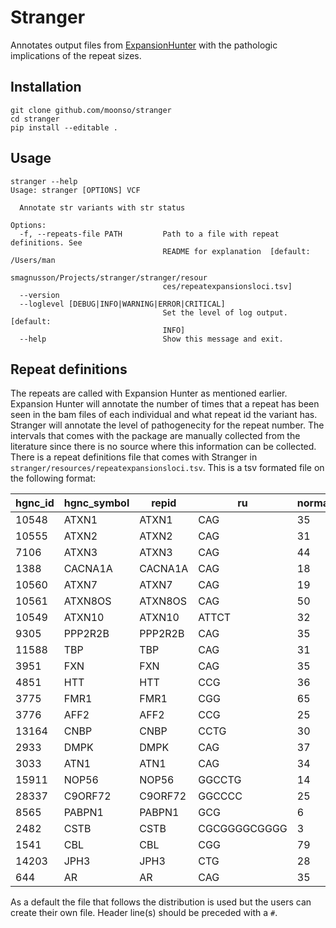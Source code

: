 # Stranger

Annotates output files from [ExpansionHunter][hunter] with the pathologic implications of the repeat sizes.

## Installation

```
git clone github.com/moonso/stranger
cd stranger
pip install --editable .
```

## Usage

```
stranger --help
Usage: stranger [OPTIONS] VCF

  Annotate str variants with str status

Options:
  -f, --repeats-file PATH         Path to a file with repeat definitions. See
                                  README for explanation  [default: /Users/man
                                  smagnusson/Projects/stranger/stranger/resour
                                  ces/repeatexpansionsloci.tsv]
  --version
  --loglevel [DEBUG|INFO|WARNING|ERROR|CRITICAL]
                                  Set the level of log output.  [default:
                                  INFO]
  --help                          Show this message and exit.

```


## Repeat definitions

The repeats are called with Expansion Hunter as mentioned earlier. Expansion Hunter will annotate the number of times that a repeat has been seen in the bam files of each individual and what repeat id the variant has.
Stranger will annotate the level of pathogenecity for the repeat number. The intervals that comes with the package are manually collected from the literature since there is no source where this information can be collected.
There is a repeat definitions file that comes with Stranger in `stranger/resources/repeatexpansionsloci.tsv`. This is a tsv formated file on the following format:

| hgnc_id | hgnc_symbol | repid | ru | normal_max | pathologic_min | disease |
| ------- | ------- | ------- | ------- | ------- | ------- | ------- |
| 10548 | ATXN1 | ATXN1 | CAG | 35 | 45 | SCA1 |
| 10555 | ATXN2 | ATXN2 | CAG | 31 | 39 | SCA2 |
| 7106 | ATXN3 | ATXN3 | CAG | 44 | 60 | SCA3 |
| 1388 | CACNA1A | CACNA1A | CAG | 18 | 20 | SCA6 |
| 10560 | ATXN7 | ATXN7 | CAG | 19 | 37 | SCA7 |
| 10561 | ATXN8OS | ATXN8OS | CAG | 50 | 80 | SCA8 |
| 10549 | ATXN10 | ATXN10 | ATTCT | 32 | 800 | SCA10 |
| 9305 | PPP2R2B | PPP2R2B | CAG | 35 | 49 | SCA12 |
| 11588 | TBP | TBP | CAG | 31 | 49 | SCA17 |
| 3951 | FXN | FXN | CAG | 35 | 51 | FRDA |
| 4851 | HTT | HTT | CCG | 36 | 37 | Huntington |
| 3775 | FMR1 | FMR1 | CGG | 65 | 200 | FragileX |
| 3776 | AFF2 | AFF2 | CCG | 25 | 200 | FRAXE |
| 13164 | CNBP | CNBP | CCTG | 30 | 75 | DM2 |
| 2933 | DMPK | DMPK | CAG | 37 | 50 | DM1 |
| 3033 | ATN1 | ATN1 | CAG | 34 | 49 | DRPLA |
| 15911 | NOP56 | NOP56 | GGCCTG | 14 | 650 | SCA36 |
| 28337 | C9ORF72 | C9ORF72 | GGCCCC | 25 | 40 | FTDALS1 |
| 8565 | PABPN1 | PABPN1 | GCG | 6 | 10 | OPMD |
| 2482 | CSTB | CSTB | CGCGGGGCGGGG | 3 | 30 | EPM1 |
| 1541 | CBL | CBL | CGG | 79 | 100 | FRAX11B |
| 14203 | JPH3 | JPH3 | CTG | 28 | 40 | HDL2 |
| 644 | AR | AR | CAG | 35 | 38 | SBMA |

As a default the file that follows the distribution is used but the users can create their own file.
Header line(s) should be preceded with a `#`. 


[hunter]: https://github.com/Illumina/ExpansionHunter